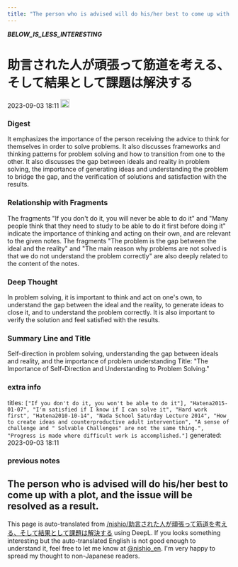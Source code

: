```yaml
---
title: "The person who is advised will do his/her best to come up with a plot, and the issue will be resolved as a result."
---
```


___BELOW_IS_LESS_INTERESTING___
# 助言された人が頑張って筋道を考える、そして結果として課題は解決する
 2023-09-03 18:11 <img src='https://scrapbox.io/api/pages/nishio-en/omni/icon' alt='omni.icon' height="19.5"/>
### Digest
It emphasizes the importance of the person receiving the advice to think for themselves in order to solve problems. It also discusses frameworks and thinking patterns for problem solving and how to transition from one to the other. It also discusses the gap between ideals and reality in problem solving, the importance of generating ideas and understanding the problem to bridge the gap, and the verification of solutions and satisfaction with the results.

### Relationship with Fragments
The fragments "If you don't do it, you will never be able to do it" and "Many people think that they need to study to be able to do it first before doing it" indicate the importance of thinking and acting on their own, and are relevant to the given notes. The fragments "The problem is the gap between the ideal and the reality" and "The main reason why problems are not solved is that we do not understand the problem correctly" are also deeply related to the content of the notes.

### Deep Thought
In problem solving, it is important to think and act on one's own, to understand the gap between the ideal and the reality, to generate ideas to close it, and to understand the problem correctly. It is also important to verify the solution and feel satisfied with the results.

### Summary Line and Title
Self-direction in problem solving, understanding the gap between ideals and reality, and the importance of problem understanding
Title: "The Importance of Self-Direction and Understanding to Problem Solving."

### extra info
titles: `["If you don't do it, you won't be able to do it"], "Hatena2015-01-07", "I'm satisfied if I know if I can solve it", "Hard work first", "Hatena2010-10-14", "Nada School Saturday Lecture 2014", "How to create ideas and counterproductive adult intervention", "A sense of challenge and " Solvable Challenges" are not the same thing.", "Progress is made where difficult work is accomplished."]`
generated: 2023-09-03 18:11
### previous notes
The person who is advised will do his/her best to come up with a plot, and the issue will be resolved as a result.
---
This page is auto-translated from [/nishio/助言された人が頑張って筋道を考える、そして結果として課題は解決する](https://scrapbox.io/nishio/助言された人が頑張って筋道を考える、そして結果として課題は解決する) using DeepL. If you looks something interesting but the auto-translated English is not good enough to understand it, feel free to let me know at [@nishio_en](https://twitter.com/nishio_en). I'm very happy to spread my thought to non-Japanese readers.